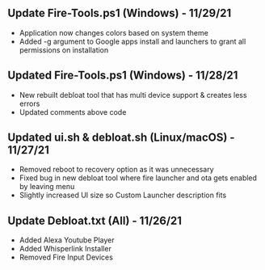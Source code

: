 ## Update Fire-Tools.ps1 (Windows) - 11/29/21
- Application now changes colors based on system theme
- Added -g argument to Google apps install and launchers to grant all permissions on installation

## Updated Fire-Tools.ps1 (Windows) - 11/28/21
- New rebuilt debloat tool that has multi device support & creates less errors
- Updated comments above code

## Updated ui.sh & debloat.sh (Linux/macOS) - 11/27/21
- Removed reboot to recovery option as it was unnecessary
- Fixed bug in new debloat tool where fire launcher and ota gets enabled by leaving menu
- Slightly increased UI size so Custom Launcher description fits

## Update Debloat.txt (All) - 11/26/21
- Added Alexa Youtube Player
- Added Whisperlink Installer
- Removed Fire Input Devices
